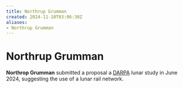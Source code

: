 ```yaml
---
title: Northrup Grumman
created: 2024-11-10T03:06:30Z
aliases:
- Northrup Grumman
---
```


# Northrup Grumman

**Northrop Grumman** submitted a proposal a [DARPA](darpa.md) lunar study in June 2024, suggesting the use of a lunar rail network.

[^1]: [20241110025113](../entries/20241110025113.md)
